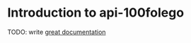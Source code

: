 # Introduction to api-100folego

TODO: write [great documentation](http://jacobian.org/writing/what-to-write/)
